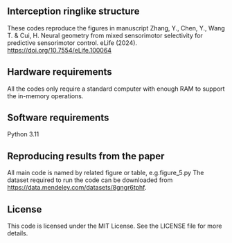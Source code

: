 ## Interception ringlike structure
These codes reproduce the figures in manuscript Zhang, Y., Chen, Y., Wang T. & Cui, H. Neural geometry from mixed 
sensorimotor selectivity for predictive sensorimotor control. eLife (2024). https://doi.org/10.7554/eLife.100064

## Hardware requirements
All the codes only require a standard computer with enough RAM to support the in-memory operations.

## Software requirements
Python 3.11

## Reproducing results from the paper
All main code is named by related figure or table, e.g.figure_5.py
The dataset required to run the code can be downloaded from https://data.mendeley.com/datasets/8gngr6tphf.

## License
This code is licensed under the MIT License.
See the LICENSE file for more details.
